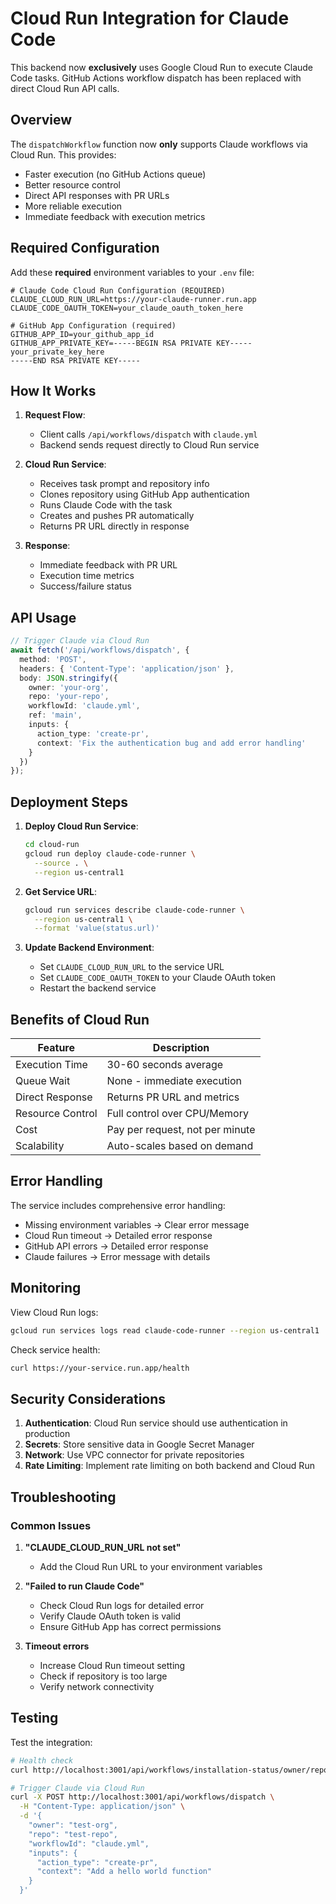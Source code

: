 # Cloud Run Integration for Claude Code

This backend now **exclusively** uses Google Cloud Run to execute Claude Code tasks. GitHub Actions workflow dispatch has been replaced with direct Cloud Run API calls.

## Overview

The `dispatchWorkflow` function now **only** supports Claude workflows via Cloud Run. This provides:

- Faster execution (no GitHub Actions queue)
- Better resource control
- Direct API responses with PR URLs
- More reliable execution
- Immediate feedback with execution metrics

## Required Configuration

Add these **required** environment variables to your `.env` file:

```env
# Claude Code Cloud Run Configuration (REQUIRED)
CLAUDE_CLOUD_RUN_URL=https://your-claude-runner.run.app
CLAUDE_CODE_OAUTH_TOKEN=your_claude_oauth_token_here

# GitHub App Configuration (required)
GITHUB_APP_ID=your_github_app_id
GITHUB_APP_PRIVATE_KEY=-----BEGIN RSA PRIVATE KEY-----
your_private_key_here
-----END RSA PRIVATE KEY-----
```

## How It Works

1. **Request Flow**:
   - Client calls `/api/workflows/dispatch` with `claude.yml`
   - Backend sends request directly to Cloud Run service

2. **Cloud Run Service**:
   - Receives task prompt and repository info
   - Clones repository using GitHub App authentication
   - Runs Claude Code with the task
   - Creates and pushes PR automatically
   - Returns PR URL directly in response

3. **Response**:
   - Immediate feedback with PR URL
   - Execution time metrics
   - Success/failure status

## API Usage

```typescript
// Trigger Claude via Cloud Run
await fetch('/api/workflows/dispatch', {
  method: 'POST',
  headers: { 'Content-Type': 'application/json' },
  body: JSON.stringify({
    owner: 'your-org',
    repo: 'your-repo',
    workflowId: 'claude.yml',
    ref: 'main',
    inputs: {
      action_type: 'create-pr',
      context: 'Fix the authentication bug and add error handling'
    }
  })
});
```

## Deployment Steps

1. **Deploy Cloud Run Service**:
   ```bash
   cd cloud-run
   gcloud run deploy claude-code-runner \
     --source . \
     --region us-central1
   ```

2. **Get Service URL**:
   ```bash
   gcloud run services describe claude-code-runner \
     --region us-central1 \
     --format 'value(status.url)'
   ```

3. **Update Backend Environment**:
   - Set `CLAUDE_CLOUD_RUN_URL` to the service URL
   - Set `CLAUDE_CODE_OAUTH_TOKEN` to your Claude OAuth token
   - Restart the backend service

## Benefits of Cloud Run

| Feature | Description |
|---------|-------------|
| Execution Time | 30-60 seconds average |
| Queue Wait | None - immediate execution |
| Direct Response | Returns PR URL and metrics |
| Resource Control | Full control over CPU/Memory |
| Cost | Pay per request, not per minute |
| Scalability | Auto-scales based on demand |

## Error Handling

The service includes comprehensive error handling:

- Missing environment variables → Clear error message
- Cloud Run timeout → Detailed error response  
- GitHub API errors → Detailed error response
- Claude failures → Error message with details

## Monitoring

View Cloud Run logs:
```bash
gcloud run services logs read claude-code-runner --region us-central1
```

Check service health:
```bash
curl https://your-service.run.app/health
```


## Security Considerations

1. **Authentication**: Cloud Run service should use authentication in production
2. **Secrets**: Store sensitive data in Google Secret Manager
3. **Network**: Use VPC connector for private repositories
4. **Rate Limiting**: Implement rate limiting on both backend and Cloud Run

## Troubleshooting

### Common Issues

1. **"CLAUDE_CLOUD_RUN_URL not set"**
   - Add the Cloud Run URL to your environment variables

2. **"Failed to run Claude Code"**
   - Check Cloud Run logs for detailed error
   - Verify Claude OAuth token is valid
   - Ensure GitHub App has correct permissions

3. **Timeout errors**
   - Increase Cloud Run timeout setting
   - Check if repository is too large
   - Verify network connectivity

## Testing

Test the integration:
```bash
# Health check
curl http://localhost:3001/api/workflows/installation-status/owner/repo

# Trigger Claude via Cloud Run
curl -X POST http://localhost:3001/api/workflows/dispatch \
  -H "Content-Type: application/json" \
  -d '{
    "owner": "test-org",
    "repo": "test-repo",
    "workflowId": "claude.yml",
    "inputs": {
      "action_type": "create-pr",
      "context": "Add a hello world function"
    }
  }'
```
